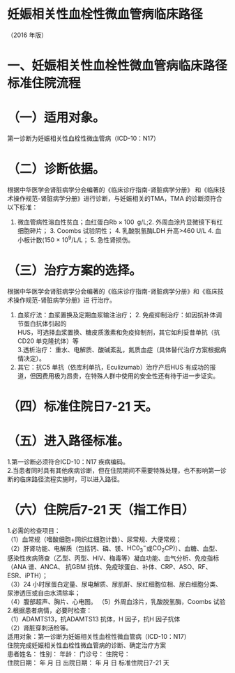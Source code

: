 # 妊娠相关性血栓性微血管病临床路径  
（2016 年版）  
# 一、妊娠相关性血栓性微血管病临床路径标准住院流程  
# （一）适用对象。  
第一诊断为妊娠相关性血栓性微血管病（ICD-10：N17）  
# （二）诊断依据。  
根据中华医学会肾脏病学分会编著的《临床诊疗指南-肾脏病学分册》 和《临床技术操作规范-肾脏病学分册》进行诊断，与妊娠相关的TMA，TMA 的诊断须符合以下标准：  
1. 微血管病性溶血性贫血；血红蛋白$\mathrm{Rb{\times}100\;\;g/L};$2. 外周血涂片显微镜下有红细胞碎片； 3. Coombs 试验阴性； 4. 乳酸脱氢酶LDH 升高>460 U/L 4. 血小板计数$\langle150\ \times\ 10^{9}/\mathrm{L}$/L； 5. 急性肾损伤。  
# （三）治疗方案的选择。  
根据中华医学会肾脏病学分会编著的《临床诊疗指南-肾脏病学分册》和《临床技术操作规范-肾脏病学分册》进 行治疗。  
1. 血浆疗法：血浆置换及定期血浆输注治疗； 2. 免疫抑制治疗：如因抗补体调节蛋白抗体引起的  
HUS，可选择血浆置换、糖皮质激素和免疫抑制剂，其它如利妥昔单抗（抗CD20 单克隆抗体）等  
3.透析治疗： 重水、电解质、酸碱紊乱，氮质血症（具体替代治疗方案根据病情决定）。  
4. 其它：抗C5 单抗（依库利单抗，Eculizumab）治疗产后HUS 有成功的报道，但因费用极为昂贵，在特殊人群中使用的安全性还有待于进一步证实。  
# （四）标准住院日7-21 天。  
# （五）进入路径标准。  
1.第一诊断必须符合ICD-10：N17 疾病编码。  
2.当患者同时具有其他疾病诊断，但在住院期间不需要特殊处理，也不影响第一诊断的临床路径流程实施时，可以进入路径。  
# （六）住院后7-21 天（指工作日）  
1.必需的检查项目：  
（1）血常规（嗜酸细胞+网织红细胞计数）、尿常规、大便常规；  
（2）肝肾功能、电解质（包括钙、磷、镁、$\mathrm{{HC}0_{3}^{-}}$或$\mathrm{CO_{2}C P})$）、血糖、血型、感染性疾病筛查（乙型、丙型、HIV、梅毒等）凝血功能、血气分析、免疫指标（ANA 谱、ANCA、 抗GBM 抗体、免疫球蛋白、补体、CRP、ASO、RF、ESR、iPTH）；  
（3）24 小时尿蛋白定量、尿电解质、尿肌酐、尿红细胞位相、尿白细胞分类、尿渗透压或自由水清除率；  
（4）腹部超声、胸片、心电图。 （5）外周血涂片，乳酸脱氢酶，Coombs 试验  
2.根据患者病情，必要时检查：  
（1）ADAMTS13，抗ADAMTS13 抗体，H 因子，抗H 因子抗体  
（2）肾脏穿刺活检等。  
适用对象：第一诊断为妊娠相关性血栓性微血管病（ICD-10：N17）  
住院完成妊娠相关性血栓性微血管病的诊断、确定治疗方案  
患者姓名：       性别：    年龄：      门诊号：        住院号：  
住院日期：     年  月  日    出院日期：     年  月  日   标准住院日7-21 天  
